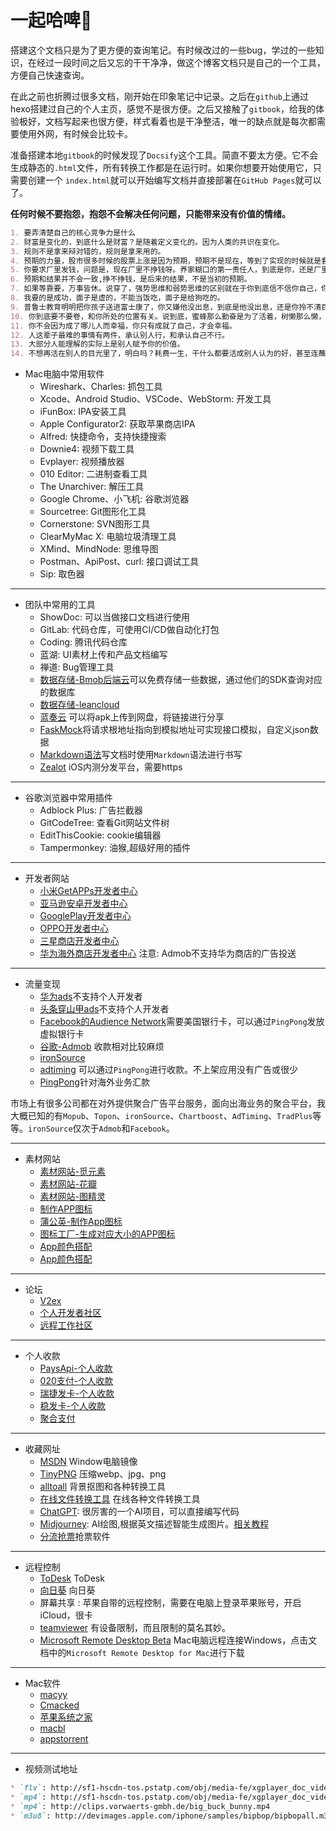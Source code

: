 # 一起哈啤🍺

搭建这个文档只是为了更方便的查询笔记。有时候改过的一些bug，学过的一些知识，在经过一段时间之后又忘的干干净净，做这个博客文档只是自己的一个工具，方便自己快速查询。

在此之前也折腾过很多文档，刚开始在印象笔记中记录。之后在`github`上通过hexo搭建过自己的个人主页，感觉不是很方便。之后又接触了`gitbook`，给我的体验极好，文档写起来也很方便，样式看着也是干净整洁，唯一的缺点就是每次都需要使用外网，有时候会比较卡。

准备搭建本地`gitbook`的时候发现了`Docsify`这个工具。简直不要太方便。它不会生成静态的`.html`文件，所有转换工作都是在运行时。如果你想要开始使用它，只需要创建一个 `index.html`就可以开始编写文档并直接部署在`GitHub Pages`就可以了。

**任何时候不要抱怨，抱怨不会解决任何问题，只能带来没有价值的情绪。**
```markdown
1. 要弄清楚自己的核心竞争力是什么
2. 财富是变化的，到底什么是财富？是随着定义变化的。因为人类的共识在变化。
3. 规则不是拿来辩对错的，规则是拿来用的。
4. 预期的力量，股市很多时候的股票上涨是因为预期，预期不是现在，等到了实现的时候就是套现的时候
5. 你要求厂里发钱，问题是，现在厂里不挣钱呀。养家糊口的第一责任人，到底是你，还是厂里？
6. 预期和结果并不会一致,挣不挣钱，是后来的结果，不是当初的预期。
7. 如果等靠要，万事皆休。说穿了，强势思维和弱势思维的区别就在于你到底信不信你自己，你到底拿不拿自己当第一责任人。
8. 我要的是成功，面子是虚的，不能当饭吃，面子是给狗吃的。
9. 普鲁士教育明明把你孩子送进富士康了，你又嫌他没出息，到底是他没出息，还是你拎不清目的？
10. 你到底要不要卷，和你所处的位置有关。说到底，蜜蜂那么勤奋是为了活着，树懒那么懒，也是为了活着
11. 你不会因为成了哪儿人而幸福，你只有成就了自己，才会幸福。
12. 人这辈子最难的事情有两件，承认别人行，和承认自己不行。
13. 大部分人能理解的实际上是别人赋予你的价值。
14. 不想再活在别人的目光里了，明白吗？耗费一生，干什么都要活成别人认为的好，甚至连蘸个酱油都要蘸别人认为的好，你快乐吗？
```


* Mac电脑中常用软件
  * Wireshark、Charles: 抓包工具
  * Xcode、Android Studio、VSCode、WebStorm: 开发工具
  * iFunBox: IPA安装工具
  * Apple Configurator2: 获取苹果商店IPA
  * Alfred: 快捷命令，支持快捷搜索
  * Downie4: 视频下载工具 
  * Evplayer: 视频播放器
  * 010 Editor: 二进制查看工具
  * The Unarchiver: 解压工具
  * Google Chrome、小飞机: 谷歌浏览器
  * Sourcetree: Git图形化工具
  * Cornerstone: SVN图形工具
  * ClearMyMac X: 电脑垃圾清理工具
  * XMind、MindNode: 思维导图
  * Postman、ApiPost、curl: 接口调试工具
  * Sip: 取色器
---
* 团队中常用的工具
  * ShowDoc: 可以当做接口文档进行使用
  * GitLab: 代码仓库，可使用CI/CD做自动化打包
  * Coding: 腾讯代码仓库
  * 蓝湖: UI素材上传和产品文档编写
  * 禅道:  Bug管理工具
  * [数据存储-Bmob后端云](https://www.bmobapp.com)可以免费存储一些数据，通过他们的SDK查询对应的数据库
  * [数据存储-leancloud](https://www.leancloud.cn/pricing/)
  * [蓝奏云](https://www.lanzou.com/) 可以将apk上传到网盘，将链接进行分享
  * [FaskMock](https://www.fastmock.site/#/)将请求根地址指向到模拟地址可实现接口模拟，自定义json数据
  * [Markdown语法](https://markdown.com.cn/basic-syntax/line-breaks.html)写文档时使用`Markdown`语法进行书写
  * [Zealot](https://github.com/tryzealot)  iOS内测分发平台，需要https
---
* 谷歌浏览器中常用插件
  * Adblock Plus: 广告拦截器
  * GitCodeTree: 查看Git网站文件树
  * EditThisCookie: cookie编辑器
  * Tampermonkey:  油猴,超级好用的插件
---
* 开发者网站
  * [小米GetAPPs开发者中心](http://global.developer.mi.com/register/result)
  * [亚马逊安卓开发者中心](https://developer.amazon.com/apps-and-games/console/app/list)
  * [GooglePlay开发者中心](https://play.google.com/console/developers/6239515804522162761/app-list)
  * [OPPO开发者中心](https://developers.oppomobile.com/)
  * [三星商店开发者中心](https://seller.samsungapps.com/login/signIn.as)
  * [华为海外商店开发者中心](https://developer.huawei.com/consumer/cn/service/josp/agc/index.html#/) 注意: Admob不支持华为商店的广告投送
---
* 流量变现
  * [华为ads](https://ads.huawei.com/usermgtportal/home/index.html#/)不支持个人开发者
  * [头条穿山甲ads](https://www.pangle.cn/)不支持个人开发者
  * [Facebook的Audience Network](https://developers.facebook.com/docs/audience-network?locale=zh_CN)需要美国银行卡，可以通过`PingPong`发放虚拟银行卡
  * [谷歌-Admob](https://admob.google.com/home/) 收款相对比较麻烦
  * [ironSource](https://platform.ironsrc.com/partners/tour)
  * [adtiming](https://www.adtiming.com/) 可以通过`PingPong`进行收款。不上架应用没有广告或很少
  * [PingPong](https://us.pingpongx.com/)针对海外业务汇款

市场上有很多公司都在对外提供聚合广告平台服务，面向出海业务的聚合平台，我大概已知的有`Mopub`、`Topon`、`ironSource`、`Chartboost`、`AdTiming`、`TradPlus`等等。`ironSource`仅次于`Admob`和`Facebook`。

---
* 素材网站
  * [素材网站-觅元素](http://www.51yuansu.com/)
  * [素材网站-花瓣](https://huaban.com/home/)
  * [素材网站-图精灵](http://616pic.com/tupian/katongshuiguo.html)
  * [制作APP图标](https://www.bufanapp.com/tool/icon)
  * [蒲公英-制作App图标](https://www.pgyer.com/tools/appIcon)
  * [图标工厂-生成对应大小的APP图标](https://icon.wuruihong.com/)
  * [App颜色搭配](http://tool.c7sky.com/webcolor/)
  * [App颜色搭配](https://www.materialpalette.com/orange/deep-orange)
---
* 论坛
  * [V2ex](https://v2ex.com/)
  * [个人开发者社区](https://w2solo.com/)
  * [远程工作社区](https://eleduck.com/)
---
* 个人收款
  * [PaysApi-个人收款](https://www.paysapi.com/docpay)
  * [020支付-个人收款](https://020zf.com/index.html) 
  * [瑞捷发卡-个人收款](http://www.feelong.net/)
  * [稳发卡-个人收款](http://www.whg55.com/)
  * [聚合支付](http://www.jyhl.top/)
---
* 收藏网址
  * [MSDN](https://msdn.itellyou.cn/) Window电脑镜像
  * [TinyPNG](https://tinify.cn/) 压缩webp、jpg、png
  * [alltoall](https://www.alltoall.net/) 背景抠图和各种转换工具
  * [在线文件转换工具](https://cn.office-converter.com/)  在线各种文件转换工具
  * [ChatGPT](https://chat.openai.com/chat): 很厉害的一个AI项目，可以直接编写代码
  * [Midjourney](https://discord.com/channels/662267976984297473/1008571246654533692): AI绘图,根据英文描述智能生成图片。[相关教程](https://www.cnyisai.com/122482.html)
  * [分流抢票](https://www.bypass.cn/)抢票软件
---
* 远程控制
  * [ToDesk](https://www.todesk.com/download.html?h=2) ToDesk
  * [向日葵](https://sunlogin.oray.com/) 向日葵
  * 屏幕共享 : 苹果自带的远程控制，需要在电脑上登录苹果账号，开启iCloud，很卡
  * [teamviewer](https://www.teamviewer.cn/cn/) 有设备限制，而且限制的莫名其妙。
  * [Microsoft Remote Desktop Beta](https://docs.microsoft.com/en-us/windows-server/remote/remote-desktop-services/clients/remote-desktop-mac) Mac电脑远程连接Windows，点击文档中的`Microsoft Remote Desktop for Mac`进行下载 
---
* Mac软件
  * [macyy](https://www.macyy.cn/)
  * [Cmacked](https://cmacked.com/)
  * [苹果系统之家](https://macoshome.com/windows)
  * [macbl](https://www.macbl.com/)
  * [appstorrent](https://appstorrent.ru/)
---
* 视频测试地址

```markdown
* `flv`: http://sf1-hscdn-tos.pstatp.com/obj/media-fe/xgplayer_doc_video/flv/xgplayer-demo-360p.flv
* `mp4`: http://sf1-hscdn-tos.pstatp.com/obj/media-fe/xgplayer_doc_video/mp4/xgplayer-demo-360p.mp4
* `mp4`: http://clips.vorwaerts-gmbh.de/big_buck_bunny.mp4
* `m3u8`: http://devimages.apple.com/iphone/samples/bipbop/bipbopall.m3u8
```
